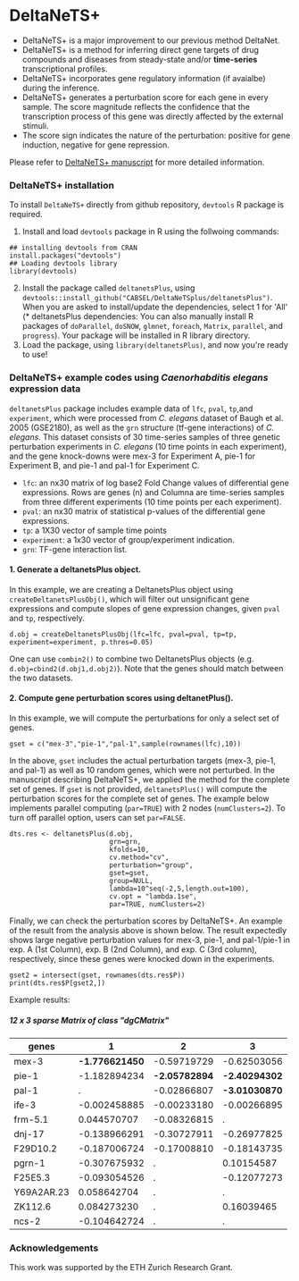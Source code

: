 

# DeltaNeTS+

- DeltaNeTS+ is a major improvement to our previous method DeltaNet.
- DeltaNeTS+ is a method for inferring direct gene targets of drug compounds and diseases from steady-state and/or __time-series__ transcriptional profiles. 
- DeltaNeTS+ incorporates gene regulatory information (if avaialbe) during the inference. 
- DeltaNeTS+ generates a perturbation score for each gene in every sample. The score magnitude reflects the confidence that the transcription process of this gene was directly affected by the external stimuli. 
- The score sign indicates the nature of the perturbation: positive for gene induction, negative for gene repression.

Please refer to [DeltaNeTS+ manuscript](https://www.biorxiv.org/content/10.1101/788968v1) for more detailed information.

### DeltaNeTS+ installation
To install `DeltaNeTS+` directly from github repository, `devtools` R package is required. 

1. Install and load `devtools` package in R using the follwoing commands:

```{r warning=FALSE,eval=FALSE,echo=TRUE}
## installing devtools from CRAN
install.packages("devtools")
## Loading devtools library
library(devtools)
```
2. Install the package called `deltanetsPlus`, using `devtools::install_github("CABSEL/DeltaNeTSplus/deltanetsPlus")`. When you are asked to install/update the dependencies, select 1 for 'All' (* deltanetsPlus dependencies: You can also manually install R packages of `doParallel`, `doSNOW`, `glmnet`, `foreach`, `Matrix`, `parallel`, and `progress`). Your package will be installed in R library directory.
3. Load the package, using `library(deltanetsPlus)`, and now you're ready to use!


### DeltaNeTS+ example codes using *Caenorhabditis elegans* expression data

`deltanetsPlus` package includes example data of `lfc`, `pval`, `tp`,and `experiment`, which were processed from *C. elegans* dataset of Baugh et al. 2005 (GSE2180), as well as the `grn` structure (tf-gene interactions) of *C. elegans*. This dataset consists of 30 time-series samples of three genetic perturbation experiments in *C. elegans* (10 time points in each experiment), and the gene knock-downs were mex-3 for Experiment A, pie-1 for Experiment B, and pie-1 and pal-1 for Experiment C.

- `lfc`: an nx30 matrix of log base2 Fold Change values of differential gene expressions. Rows are genes (n) and Columna are time-series samples from three different experiments (10 time points per each experiment).  
- `pval`: an nx30 matrix of statistical p-values of the differential gene expressions.
- `tp`: a 1X30 vector of sample time points
- `experiment`: a 1x30 vector of group/experiment indication.
- `grn`: TF-gene interaction list.

#### 1. Generate a deltanetsPlus object.

In this example, we are creating a DeltanetsPlus object using `createDeltanetsPlusObj()`, which will filter out unsignificant gene expressions and compute slopes of gene expression changes, given `pval` and `tp`, respectively. 
 
```{r warning=FALSE,eval=FALSE,echo=TRUE}
d.obj = createDeltanetsPlusObj(lfc=lfc, pval=pval, tp=tp, experiment=experiment, p.thres=0.05)
```

One can use `combin2()` to combine two DeltanetsPlus objects (e.g. `d.obj=cbind2(d.obj1,d.obj2)`). Note that the genes should match between the two datasets.

#### 2. Compute gene perturbation scores using deltanetPlus().

In this example, we will compute the perturbations for only a select set of genes.

```{r warning=FALSE,eval=FALSE,echo=TRUE}
gset = c("mex-3","pie-1","pal-1",sample(rownames(lfc),10))
```
In the above, `gset` includes the actual perturbation targets (mex-3, pie-1, and pal-1) as well as 10 random genes, which were not perturbed. In the manuscript describing DeltaNeTS+, we applied the method for the complete set of genes. If `gset` is not provided, `deltanetsPlus()` will compute the perturbation scores for the complete set of genes. The example below implements parallel computing (`par=TRUE`) with 2 nodes (`numClusters=2`). To turn off parallel option, users can set `par=FALSE`.

```{r warning=FALSE,eval=FALSE,echo=TRUE}
dts.res <- deltanetsPlus(d.obj, 
                         grn=grn, 
                         kfolds=10,
                         cv.method="cv",
                         perturbation="group",
                         gset=gset,
                         group=NULL,
                         lambda=10^seq(-2,5,length.out=100),
                         cv.opt = "lambda.1se",
                         par=TRUE, numClusters=2)
```

Finally, we can check the perturbation scores by DeltaNeTS+. An example of the result from the analysis above is shown below. The result expectedly shows large negative perturbation values for mex-3, pie-1, and pal-1/pie-1 in exp. A (1st Column), exp. B (2nd Column), and exp. C (3rd column), respectively, since these genes were knocked down in the experiments. 


```{r warning=FALSE,eval=FALSE,echo=TRUE}
gset2 = intersect(gset, rownames(dts.res$P))
print(dts.res$P[gset2,])
```

Example results:
##### __12 x 3 sparse Matrix of class "dgCMatrix"__


genes    |             1|           2|           3
--- | --- | --- | --- 
mex-3    |  **-1.776621450**| -0.59719729| -0.62503056
pie-1    |  -1.182894234| **-2.05782894**| **-2.40294302**
pal-1    |   .          | -0.02866807| **-3.01030870**
ife-3    |  -0.002458885| -0.00233180| -0.00266895
frm-5.1  |   0.044570707| -0.08326815|  .         
dnj-17   |  -0.138966291| -0.30727911| -0.26977825
F29D10.2 |  -0.187006724| -0.17008810| -0.18143735
pgrn-1   |  -0.307675932|  .         |  0.10154587
F25E5.3  |  -0.093054526|  .         | -0.12077273
Y69A2AR.23|  0.058642704|  .         |  .         
ZK112.6   |  0.084273230|  .         |  0.16039465
ncs-2     | -0.104642724|  .         |  .         



### Acknowledgements
This work was supported by the ETH Zurich Research Grant.



